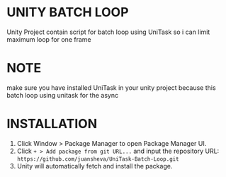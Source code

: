 # UNITY BATCH LOOP
Unity Project contain script for batch loop using UniTask so i can limit maximum loop for one frame

# NOTE
make sure you have installed UniTask in your unity project because this batch loop using unitask for the async

# INSTALLATION
1. Click Window > Package Manager to open Package Manager UI.
2. Click `+ > Add package from git URL...` and input the repository URL: `https://github.com/juansheva/UniTask-Batch-Loop.git`
3. Unity will automatically fetch and install the package.
